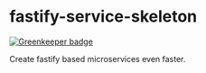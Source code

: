 # fastify-service-skeleton

[![Greenkeeper badge](https://badges.greenkeeper.io/micro-tools/fastify-service-skeleton.svg)](https://greenkeeper.io/)

Create fastify based microservices even faster.
